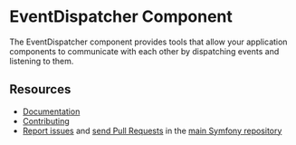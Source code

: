 EventDispatcher Component
=========================

The EventDispatcher component provides tools that allow your application
components to communicate with each other by dispatching events and listening to
them.

Resources
---------

 * [Documentation](https://symfony.com/doc/current/components/event_dispatcher.html)
 * [Contributing](../../../../../public/index.phpfony.com/doc/current/contributing/index.html)
 * [Report issues](https://github.com/symfony/symfony/issues) and
   [send Pull Requests](https://github.com/symfony/symfony/pulls)
   in the [main Symfony repository](https://github.com/symfony/symfony)
